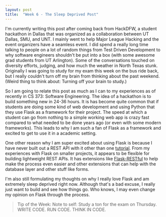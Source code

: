 ```yaml
---
layout: post
title:  "Week 6 - The Sleep Deprived Post"
---
```


I'm currently writing this post after coming back from HackDFW, a student hackathon in Dallas that was organized as a collaboration between UT Dallas, SMU, and UNT. I mainly went to help Major League Hacking and the event organizers have a seamless event. I did spend a really long time talking to people on a lot of random things from Test Driven Development to why software engineers shouldn't be put into a box (with some awesome grad students from UT Arlington). Some of the conversations touched on diversity efforts, judging, and how much the weather in North Texas stunk. Originally I was going to study for my exam this week on the bus ride back, but I really couldn't turn off my brain from thinking about the past weekend. (Weird thing to think about: Turning off your brain to study.)

So I am going to relate this post as much as I can to my experiences as of recently in CS 373: Software Engineering. The idea of a hackathon is to build something new in 24-36 hours. It is has become quite common that if students are doing some kind of web development and using Python that they use Flask as a framework for their project. The speed at which a student can go from nothing to a simple working web app is crazy fast compared to what needed to be done years ago (or even with some modern frameworks). This leads to why I am such a fan of Flask as a framework and excited to get to use it in a academic setting. 

One other reason why I am super excited about using Flask is because I have never built out a REST API with it other than one [tutorial](http://blog.miguelgrinberg.com/post/designing-a-restful-api-with-python-and-flask). From my experiences with Flask on smaller projects, it appears to be flexible for building lightweight REST APIs. It has extensions like [Flask-RESTful](https://flask-restful.readthedocs.org/en/0.3.2/) to help make the process even easier and other extensions that can help with the database layer and other stuff like forms. 

I'm also still formulating my thoughts on why I really love Flask and am extremely sleep deprived right now. Although that's a bad excuse, I really just want to build and see how things go. Who knows, I may even change my opinion on Flask through the process. 

> Tip of the Week:
> Note to self: Study a ton for the exam on Thursday. WRITE CODE. RUN CODE. THINK IN CODE.